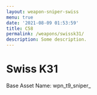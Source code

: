 ```yaml
---
layout: weapon-sniper-swiss
menu: true
date: '2021-08-09 01:53:59'
title: C58
permalink: /weapons/swissk31/
description: Some description.
---
```


# Swiss K31

Base Asset Name: wpn_t9_sniper_